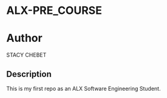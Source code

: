 # ALX-PRE_COURSE

# Author
STACY CHEBET

## Description
This is my first repo as an ALX Software Engineering Student.
